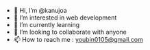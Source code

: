 - 👋 Hi, I’m @kanujoa
- 👀 I’m interested in web development
- 🌱 I’m currently learning 
- 💞️ I’m looking to collaborate with anyone
- 📫 How to reach me : youbin0105@gmail.com

<!---
kanujoa/kanujoa is a ✨ special ✨ repository because its `README.md` (this file) appears on your GitHub profile.
You can click the Preview link to take a look at your changes.
--->
